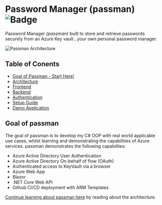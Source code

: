 # Password Manager (passman) ![Badge](https://github.com/willjonesazureadmin/passwordmanager/actions/workflows/deploy-production.yml/badge.svg) 

Password Manager *(passman)* built to store and retrieve passwords securely from an Azure Key vault...your own personal password manager.

![Passman Architecture](/docs/images/passman.png)

## Table of Conents

* [Goal of Passman - Start Here!](#goal-of-passman)
* [Architecture](/docs/architecture/readme.md)
* [Frontend](/docs/architecture/frontend/readme.md)
* [Backend](/docs/architecture/backend/readme.md)
* [Authentication](/docs/architecture/auth/readme.md)
* [Setup Guide](/docs/setup/readme.md)
* [Demo Application](https://passman.azureadmin.co.uk)

## Goal of passman 
The goal of passman is to develop my C# OOP with real world applicable use cases, whilst learning and demonstrating the capabilities of Azure services. passman demonstrates the following capabitlies:

* Azure Active Directory User Authentication
* Azure Active Directory On-behalf of flow (OAuth)
* Authenticated access to KeyVault via a browser
* Azure Web App
* Blazor
* .NET Core Web API
* Github CI/CD deployment with ARM Templates

[Continue learning about passman here](/docs/architecture/readme.md) by reading about the architecture.

